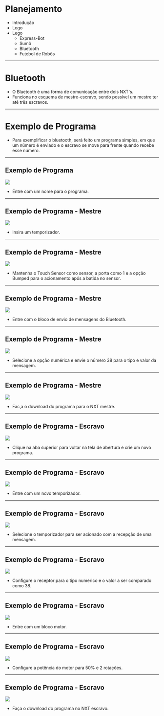 # Planejamento
- Introdução
- Logo
- Lego
     - Express-Bot
     - Sumô
     - Bluetooth
     - Futebol de Robôs

---
# Bluetooth

- O Bluetooth é uma forma de comunicação entre dois NXT's.
- Funciona no esquema de mestre-escravo, sendo possível um mestre ter até três escravos.

---
# Exemplo de Programa

- Para exemplificar o bluetooth, será feito um programa simples, em que um número é enviado e o escravo se move para frente quando recebe esse número.

---
## Exemplo de Programa
![](images/blue1.png)
- Entre com um nome para o programa.
---
## Exemplo de Programa - Mestre
![](images/blue2.png)
- Insira um temporizador.
---
## Exemplo de Programa - Mestre
![](images/blue3.png)
- Mantenha o Touch Sensor como sensor, a porta como 1 e a opção Bumped para o acionamento após a batida no sensor.
---
## Exemplo de Programa - Mestre
![](images/blue4.png)
- Entre com o bloco de envio de mensagens do Bluetooth.
---
## Exemplo de Programa - Mestre
![](images/blue5.png)
- Selecione a opção numérica e envie o número 38 para o tipo e valor da mensagem.
---
## Exemplo de Programa - Mestre
![](images/blue6.png)
- Fac¸a o download do programa para o NXT mestre.
---
## Exemplo de Programa - Escravo
![](images/blue7.png)
- Clique na aba superior para voltar na tela de abertura e crie um novo programa.
---
## Exemplo de Programa - Escravo
![](images/blue8.png)
- Entre com um novo temporizador.
---
## Exemplo de Programa - Escravo
![](images/blue9.png)
- Selecione o temporizador para ser acionado com a recepção de uma mensagem.
---
## Exemplo de Programa - Escravo
![](images/blue10.png)
- Configure o receptor para o tipo numerico e o valor a ser comparado como 38.
---
## Exemplo de Programa - Escravo
![](images/blue11.png)
- Entre com um bloco motor.
---
## Exemplo de Programa - Escravo
![](images/blue12.png)
- Configure a potência do motor para 50% e 2 rotações.
---
## Exemplo de Programa - Escravo
![](images/blue13.png)
- Faça o download do programa no NXT escravo.
